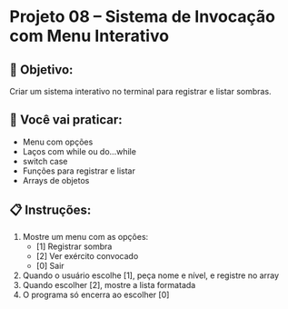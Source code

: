 # Projeto 08 – Sistema de Invocação com Menu Interativo

## 🎯 Objetivo:
Criar um sistema interativo no terminal para registrar e listar sombras.

## 🧠 Você vai praticar:
- Menu com opções
- Laços com while ou do...while
- switch case
- Funções para registrar e listar
- Arrays de objetos

## 📋 Instruções:
1. Mostre um menu com as opções:
   - [1] Registrar sombra
   - [2] Ver exército convocado
   - [0] Sair
2. Quando o usuário escolhe [1], peça nome e nível, e registre no array
3. Quando escolher [2], mostre a lista formatada
4. O programa só encerra ao escolher [0]
